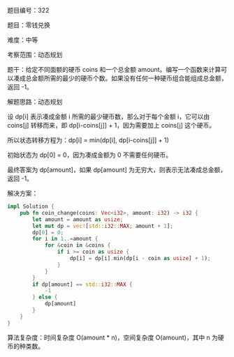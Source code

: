 题目编号：322

题目：零钱兑换

难度：中等

考察范围：动态规划

题干：给定不同面额的硬币 coins 和一个总金额 amount。编写一个函数来计算可以凑成总金额所需的最少的硬币个数。如果没有任何一种硬币组合能组成总金额，返回 -1。

解题思路：动态规划

设 dp[i] 表示凑成金额 i 所需的最少硬币数，那么对于每个金额 i，它可以由 coins[j] 转移而来，即 dp[i-coins[j]] + 1，因为需要加上 coins[j] 这个硬币。

所以状态转移方程为：dp[i] = min(dp[i], dp[i-coins[j]] + 1)

初始状态为 dp[0] = 0，因为凑成金额为 0 不需要任何硬币。

最终答案为 dp[amount]，如果 dp[amount] 为无穷大，则表示无法凑成总金额，返回 -1。

解决方案：

```rust
impl Solution {
    pub fn coin_change(coins: Vec<i32>, amount: i32) -> i32 {
        let amount = amount as usize;
        let mut dp = vec![std::i32::MAX; amount + 1];
        dp[0] = 0;
        for i in 1..=amount {
            for &coin in &coins {
                if i >= coin as usize {
                    dp[i] = dp[i].min(dp[i - coin as usize] + 1);
                }
            }
        }
        if dp[amount] == std::i32::MAX {
            -1
        } else {
            dp[amount]
        }
    }
}
```

算法复杂度：时间复杂度 O(amount * n)，空间复杂度 O(amount)，其中 n 为硬币的种类数。